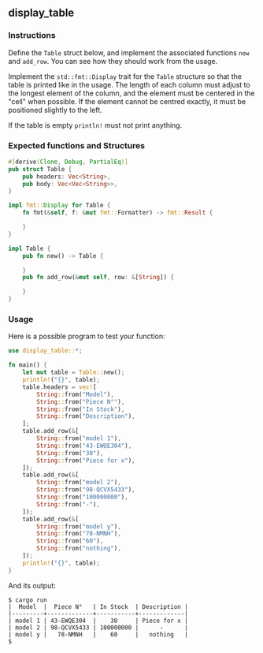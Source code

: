 ## display_table

### Instructions

Define the `Table` struct below, and implement the associated functions `new` and `add_row`. You can see how they should work from the usage.

Implement the `std::fmt::Display` trait for the `Table` structure so that the table is printed like in the usage. The length of each column must adjust to the longest element of the column, and the element must be centered in the "cell" when possible. If the element cannot be centred exactly, it must be positioned slightly to the left.

If the table is empty `println!` must not print anything.

### Expected functions and Structures

```rust
#[derive(Clone, Debug, PartialEq)]
pub struct Table {
	pub headers: Vec<String>,
	pub body: Vec<Vec<String>>,
}

impl fmt::Display for Table {
    fn fmt(&self, f: &mut fmt::Formatter) -> fmt::Result {

    }
}

impl Table {
	pub fn new() -> Table {

	}
	pub fn add_row(&mut self, row: &[String]) {

	}
}
```

### Usage

Here is a possible program to test your function:

```rust
use display_table::*;

fn main() {
    let mut table = Table::new();
    println!("{}", table);
    table.headers = vec![
        String::from("Model"),
        String::from("Piece N°"),
        String::from("In Stock"),
        String::from("Description"),
    ];
    table.add_row(&[
        String::from("model 1"),
        String::from("43-EWQE304"),
        String::from("30"),
        String::from("Piece for x"),
    ]);
    table.add_row(&[
        String::from("model 2"),
        String::from("98-QCVX5433"),
        String::from("100000000"),
        String::from("-"),
    ]);
    table.add_row(&[
        String::from("model y"),
        String::from("78-NMNH"),
        String::from("60"),
        String::from("nothing"),
    ]);
    println!("{}", table);
}

```

And its output:

```console
$ cargo run
|  Model  |  Piece N°   | In Stock  | Description |
|---------+-------------+-----------+-------------|
| model 1 | 43-EWQE304  |    30     | Piece for x |
| model 2 | 98-QCVX5433 | 100000000 |      -      |
| model y |   78-NMNH   |    60     |   nothing   |
$
```

